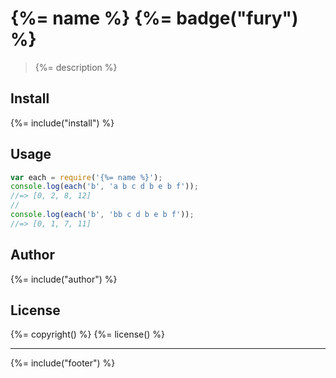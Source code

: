 # {%= name %} {%= badge("fury") %}

> {%= description %}

## Install
{%= include("install") %}

## Usage

```js
var each = require('{%= name %}');
console.log(each('b', 'a b c d b e b f'));
//=> [0, 2, 8, 12]
//
console.log(each('b', 'bb c d b e b f'));
//=> [0, 1, 7, 11]
```

## Author
{%= include("author") %}

## License
{%= copyright() %}
{%= license() %}

***

{%= include("footer") %}